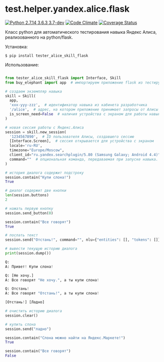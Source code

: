 # test.helper.yandex.alice.flask

[![Python 2.7.14 3.6.3 3.7-dev](https://img.shields.io/travis/vb64/test.helper.yandex.alice.flask.svg?label=Python%202.7%203.6%203.7&style=plastic)](https://travis-ci.org/vb64/test.helper.yandex.alice.flask)
[![Code Climate](https://img.shields.io/codeclimate/maintainability-percentage/vb64/test.helper.yandex.alice.flask.svg?label=Code%20Climate&style=plastic)](https://codeclimate.com/github/vb64/test.helper.yandex.alice.flask)
[![Coverage Status](https://coveralls.io/repos/github/vb64/test.helper.yandex.alice.flask/badge.svg?branch=master)](https://coveralls.io/github/vb64/test.helper.yandex.alice.flask?branch=master)

Класс python для автоматического тестирования навыка Яндекс Алиса, реализованного на python/flask.

Установка:
```
$ pip install tester_alice_skill_flask
```

Использование:
```python

from tester_alice_skill_flask import Interface, Skill
from buy_elephant import app  # импортируем приложение flask из тестируемой программы

# создаем экземпляр навыка
skill = Skill(
  app,
  'xxx-yyy-zzz',  # идентификатор навыка из кабинета разработчика
  '/alice',  # адрес, на котором приложение принимает запросы от Алисы
  is_screen_need=False  # наличия устройства с экраном для работы навыка не требуется
)

# новая сессия работы с Яндекс.Алиса
session = skill.new_session(
  '1234567890',  # ID пользователя Алисы, создавшего сессию
  [Interface.Screen],  # сессия открывается для устройства с экраном
  locale='ru-RU',
  timezone="Europe/Moscow",
  client_id="ru.yandex.searchplugin/5.80 (Samsung Galaxy; Android 4.4)",
  command=""  # опциональная команда, передаваемая при запуске навыка. например, 'помощь'
)

# история диалога содержит подстроку
session.contain("Купи слона!")
True

# диалог содержит две кнопки
len(session.buttons)
2

# нажать первую кнопку
session.send_button(0)

session.contain("Все говорят")
True

# послать текст
session.send("Отстань!", command="", nlu={"entities": [], "tokens": []})

# вывести текущую историю диалога
print(session.dump())

Q:
A: Привет! Купи слона!

Q: [Не хочу.]
A: Все говорят "Не хочу.", а ты купи слона!

Q: Отстань!
A: Все говорят "Отстань!", а ты купи слона!

[Отстань!] [Ладно]

# очистить историю диалога
session.clear()

# купить слона
session.send("ладно")

session.contain("Слона можно найти на Яндекс.Маркете!")
True

session.contain("Все говорят")
False

```
